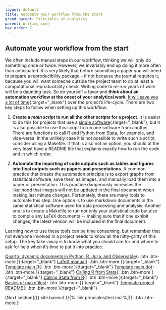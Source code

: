 ```yaml
---
layout: default
title: Automate your workflow from the start
grand_parent: Principles of analytics
parent: Writing code
nav_order: 7
---
```


## Automate your workflow from the start

We often include manual steps in our workflow, thinking we will only do something once or twice. However, we invariably end up doing it more often than anticipated. It is very likely that before submitting a paper you will need to prepare a reproducibility package – if not because the journal requires it, because you will want someone outside the project team to do at least a computational reproducibility check. Writing code to re-run years of work will be a daunting task. So do yourself a favor and **think about an automation workflow at the onset of your analytical work**. [It will save you a lot of time](https://xkcd.com/1205/){:target="_blank"} over the project’s life-cycle. There are two key steps to follow when setting up this workflow:

1. **Create a *main script* to run all the other scripts for a project**. It is easier to do this for projects that use a [single software](https://devinnovationlab.github.io/guides/principles/coding.html#automate-your-workflow-from-the-start){:target="_blank"}, but it is also possible to use this script to run one software from another. There are functions to call R and Python from Stata, for example, and vice-versa. In the unlikely case it is not possible to write such a script, consider using a Makefile. If that is also not an option, you should at the very least have a README file that explains exactly how to run the code and in which order. 

2. **Automate the importing of code outputs such as tables and figures into final outputs such as papers and presentations**. A common practice that breaks the automation principle is to export graphs from statistical software, save them as images, and manually load them into a paper or presentation. This practice dangerously increases the likelihood that images will not be updated in the final document when making last minute changes. Fortunately, there are many tools to automate this step. One option is to use markdown documents in the same statistical software used for data processing and analysis. Another one is to create a Makefile to run not only your statistical code but also to compile any LaTeX documents -- making sure that if one exhibit changes, the latest version will be included in the final document. 

Learning how to use these tools can be time consuming, but remember that not everyone involved in a project needs to know all the nitty-gritty of this setup. The key take-away is to know what you should aim for and where to ask for help when it’s time to put it into practice.

[Quarto: dynamic documents in Python, R, Julia, and Observable](https://quarto.org/){: .btn .btn-more }{:target="_blank"}
[LaTeX manual](https://en.wikibooks.org/wiki/LaTeX){: .btn .btn-more }{:target="_blank"}
[Template main.R](https://github.com/DevInnovationLab/dil-template-repo/blob/main/main.R){: .btn .btn-more }{:target="_blank"}
[Template main.do](https://github.com/DevInnovationLab/dil-template-repo/blob/main/main.do){: .btn .btn-more }{:target="_blank"}
[Calling R from Stata](https://github.com/reifjulian/rscript){: .btn .btn-more }{:target="_blank"}
[Calling Stata from R](https://github.com/lbraglia/RStata){: .btn .btn-more }{:target="_blank"}
[Basics of makefiles](https://the-turing-way.netlify.app/reproducible-research/make/make-examples.html#makefile-no-1-the-basics){: .btn .btn-more }{:target="_blank"}
[Template project README](https://github.com/social-science-data-editors/template_README/blob/release-candidate/templates/README.md#instructions-to-replicators){: .btn .btn-more }{:target="_blank"}


<span class="fs-8">
[Next section]({{ site.baseurl }}{% link principles/test.md %}){: .btn .btn-more }
</span>